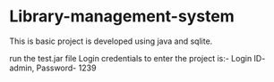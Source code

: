 # Library-management-system
This is basic project is developed using java and sqlite.

run the test.jar file
Login credentials to enter the project is:- Login ID- admin, Password- 1239
